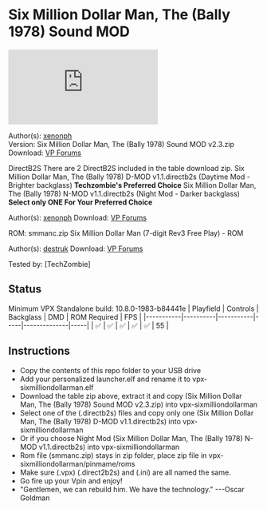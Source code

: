 # Six Million Dollar Man, The (Bally 1978) Sound MOD

![Table Preview](https://www.vpforums.org/index.php?app=downloads&module=display&section=screenshot&record=106107&id=12557&full=1)

Author(s): [xenonph](https://www.vpforums.org/index.php?showuser=14100)  
Version:  Six Million Dollar Man, The (Bally 1978) Sound MOD v2.3.zip
Download:  [VP Forums](https://www.vpforums.org/index.php?app=downloads&showfile=12557)

DirectB2S
There are 2 DirectB2S included in the table download zip.
Six Million Dollar Man, The (Bally 1978) D-MOD v1.1.directb2s (Daytime Mod - Brighter backglass) **Techzombie's Preferred Choice**
Six Million Dollar Man, The (Bally 1978) N-MOD v1.1.directb2s (Night Mod - Darker backglass)
**Select only ONE For Your Preferred Choice**

Author(s): [xenonph](https://www.vpforums.org/index.php?showuser=14100) 
Download:  [VP Forums](https://www.vpforums.org/index.php?app=downloads&showfile=17241)

ROM: smmanc.zip
Six Million Dollar Man (7-digit Rev3 Free Play) - ROM

Author(s): [destruk](https://www.vpforums.org/index.php?showuser=5)
Download:  [VP Forums](https://www.vpforums.org/index.php?app=downloads&showfile=584)

Tested by:
[TechZombie]

## Status 

Minimum VPX Standalone build: 10.8.0-1983-b84441e
| Playfield | Controls | Backglass | DMD | ROM Required | FPS | 
|-----------|----------|-----------|-----|--------------|-----|
| :white_check_mark: | :white_check_mark: | :white_check_mark: | :white_check_mark: | :white_check_mark: | 55 |

## Instructions

- Copy the contents of this repo folder to your USB drive
- Add your personalized launcher.elf and rename it to vpx-sixmilliondollarman.elf
- Download the table zip above, extract it and copy (Six Million Dollar Man, The (Bally 1978) Sound MOD v2.3.zip) into vpx-sixmilliondollarman
- Select one of the (.directb2s) files and copy only one (Six Million Dollar Man, The (Bally 1978) D-MOD v1.1.directb2s) into vpx-sixmilliondollarman
- Or if you choose Night Mod (Six Million Dollar Man, The (Bally 1978) N-MOD v1.1.directb2s) into vpx-sixmilliondollarman
- Rom file (smmanc.zip) stays in zip folder, place zip file in vpx-sixmilliondollarman/pinmame/roms
- Make sure (.vpx) (.direct2b2s) and (.ini) are all named the same. 
- Go fire up your Vpin and enjoy!
- "Gentlemen, we can rebuild him. We have the technology." ---Oscar Goldman